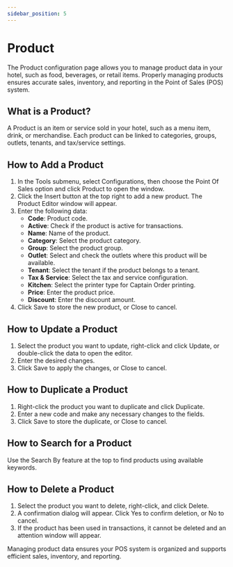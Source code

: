 ```yaml
---
sidebar_position: 5
---
```


# Product

The Product configuration page allows you to manage product data in your hotel, such as food, beverages, or retail items. Properly managing products ensures accurate sales, inventory, and reporting in the Point of Sales (POS) system.

## What is a Product?

A Product is an item or service sold in your hotel, such as a menu item, drink, or merchandise. Each product can be linked to categories, groups, outlets, tenants, and tax/service settings.

## How to Add a Product

1. In the Tools submenu, select Configurations, then choose the Point Of Sales option and click Product to open the window.
2. Click the Insert button at the top right to add a new product. The Product Editor window will appear.
3. Enter the following data:
   - **Code**: Product code.
   - **Active**: Check if the product is active for transactions.
   - **Name**: Name of the product.
   - **Category**: Select the product category.
   - **Group**: Select the product group.
   - **Outlet**: Select and check the outlets where this product will be available.
   - **Tenant**: Select the tenant if the product belongs to a tenant.
   - **Tax & Service**: Select the tax and service configuration.
   - **Kitchen**: Select the printer type for Captain Order printing.
   - **Price**: Enter the product price.
   - **Discount**: Enter the discount amount.
4. Click Save to store the new product, or Close to cancel.

## How to Update a Product

1. Select the product you want to update, right-click and click Update, or double-click the data to open the editor.
2. Enter the desired changes.
3. Click Save to apply the changes, or Close to cancel.

## How to Duplicate a Product

1. Right-click the product you want to duplicate and click Duplicate.
2. Enter a new code and make any necessary changes to the fields.
3. Click Save to store the duplicate, or Close to cancel.

## How to Search for a Product

Use the Search By feature at the top to find products using available keywords.

## How to Delete a Product

1. Select the product you want to delete, right-click, and click Delete.
2. A confirmation dialog will appear. Click Yes to confirm deletion, or No to cancel.
3. If the product has been used in transactions, it cannot be deleted and an attention window will appear.

Managing product data ensures your POS system is organized and supports efficient sales, inventory, and reporting.

